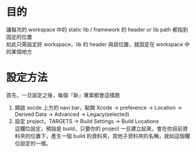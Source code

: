 # 目的
讓每次的 workspace 中的 static lib / framework 的 header or lib path 都指到固定的位置  
如此只需設定好 workspace，lib 的 header 與該位置，就固定在 workspace 中的某個地方

# 設定方法

首先，一旦設定之後，每個『新』專案都會這樣跑

1. 開啟 xocde 上方的 navi bar，點開 Xcode -> preference -> Location -> Derived Data -> Advanced -> Legacy(selected)
2. 設定 project，TARGETS -> Build Settings -> Build Locations  
這欄位設定，預設是 build，只要你的 project 一旦建立起來，會在你目前資料夾的位置下，產生一個 build 的資料夾，其他子資料夾的名稱，就如這個欄位設定的一樣。